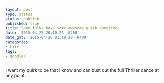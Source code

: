 ```yaml
---
layout: post
type: status
status: publish
published: true
title: Some folks have some awesome quirk sometimes
date: '2015-04-25 20:10:26 -0400'
date_gmt: '2015-04-26 01:10:26 -0400'
categories:
- Life
tags:
- google+
---
```

I want my quirk to be that I know and can bust out the full Thriller dance at any point. ﻿
